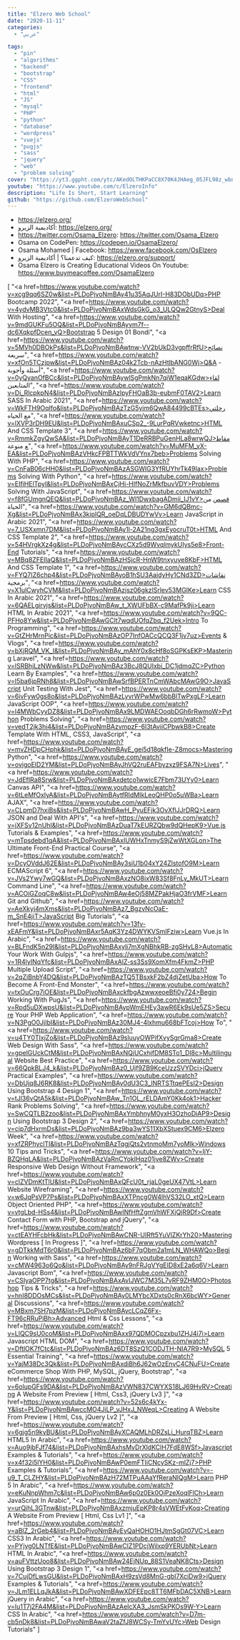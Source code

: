 ```yaml
---
title: "Elzero Web School"
date: "2020-11-11"
categories:
  - "عربي"

tags:
  - "pin"
  - "algorithms"
  - "backend"
  - "bootstrap"
  - "CSS"
  - "frontend"
  - "html"
  - "JS"
  - "mysql"
  - "PHP"
  - "python"
  - "database"
  - "wordpress"
  - "vuejs"
  - "pugjs"
  - "sass"
  - "jquery"
  - "web"
  - "problem solving"
cover: "https://yt3.ggpht.com/ytc/AKedOLTHKPaCC8X70K4JHAeg_05JFL98z_wbnAPzWrgKIg=s176-c-k-c0x00ffffff-no-rj-mo"
youtube: "https://www.youtube.com/c/ElzeroInfo"
description: "Life Is Short, Start Learning"
github: "https://github.com/ElzeroWebSchool"
---
```


- https://elzero.org/
- أكاديمية الزيرو: https://elzero.org/
- https://twitter.com/Osama_Elzero: https://twitter.com/Osama_Elzero
- Osama on CodePen: https://codepen.io/OsamaElzero/
- Osama Mohamed | Facebook: https://www.facebook.com/OsElzero
- كيف تدعمنا؟ | أكاديمية الزيرو: https://elzero.org/support/
- Osama Elzero is Creating Educational Videos On Youtube: https://www.buymeacoffee.com/OsamaElzero


[
    "<a href=https://www.youtube.com/watch?v=xcg9qq6SZ0w&list=PLDoPjvoNmBAy41u35AqJUrI-H83DObUDq>PHP Bootcamp 2022</a>",
    "<a href=https://www.youtube.com/watch?v=4ydvMB3Vtc0&list=PLDoPjvoNmBAxWdsGkG_o3_ULQQw2GtnyS>Deal With Hosting</a>",
    "<a href=https://www.youtube.com/watch?v=9mdGUKFu5OQ&list=PLDoPjvoNmBAyvm7f--dc6XqkpfDcen_vQ>Bootstrap 5 Design 01 Bondi</a>",
    "<a href=https://www.youtube.com/watch?v=5MVh0DBOkPs&list=PLDoPjvoNmBAwtnw-VV2bUkD3vgpffrRfU>نصائح سريعة</a>",
    "<a href=https://www.youtube.com/watch?v=xfOn5TCzjpw&list=PLDoPjvoNmBAz04k2Tcb-nAzHtlbANG0Wj>Q&A - أسئلة وأجوبة</a>",
    "<a href=https://www.youtube.com/watch?v=0yQyanOfBCc&list=PLDoPjvoNmBAywlSgPmkNn7qiW1eqaKGdw>لقاء المتابعين</a>",
    "<a href=https://www.youtube.com/watch?v=Di_RlcpkpN4&list=PLDoPjvoNmBAzlpyFHOaB3b-eubmF0TAV2>Learn SASS In Arabic 2021</a>",
    "<a href=https://www.youtube.com/watch?v=WkFTH9OqIfo&list=PLDoPjvoNmBAzTzG5yim6QwA84499cBTEs>رحلتي مع الحياه</a>",
    "<a href=https://www.youtube.com/watch?v=lXVP3rDH9EU&list=PLDoPjvoNmBAxuCSp2_-9LurPqRVwketnc>HTML And CSS Template 3</a>",
    "<a href=https://www.youtube.com/watch?v=RmmkZgyQwSA&list=PLDoPjvoNmBAyT1DeRRBPuGenHLa8wrwQJ>مقاطع منوعة</a>",
    "<a href=https://www.youtube.com/watch?v=MuMFM_vX-EA&list=PLDoPjvoNmBAzVHkcFPBTTWkVdVYnx7beb>Problems Solving With PHP</a>",
    "<a href=https://www.youtube.com/watch?v=CnFaB06cHH0&list=PLDoPjvoNmBAzASGWlG3YfRUYhrTk49Iax>Problems Solving With Python</a>",
    "<a href=https://www.youtube.com/watch?v=EIfiHElTpyI&list=PLDoPjvoNmBAxCjHi-HIfNoZrMkfbuvVDY>Problems Solving With JavaScript</a>",
    "<a href=https://www.youtube.com/watch?v=f8fGUmgnQEQ&list=PLDoPjvoNmBAz_Wl1DwxbagADmii_IJ1vY>قصص من الحياة</a>",
    "<a href=https://www.youtube.com/watch?v=GM6dQBmc-Xg&list=PLDoPjvoNmBAx3kiplQR_oeDqLDBUDYwVv>Learn JavaScript in Arabic 2021</a>",
    "<a href=https://www.youtube.com/watch?v=7_USXxmn7DM&list=PLDoPjvoNmBAy1l-2A21ng3gxEyocruT0t>HTML And CSS Template 2</a>",
    "<a href=https://www.youtube.com/watch?v=54HVrgkXz4g&list=PLDoPjvoNmBAycCXz5d9WvqlmykUIys5e8>Front-End Tutorials</a>",
    "<a href=https://www.youtube.com/watch?v=MBq8ZFEIIaQ&list=PLDoPjvoNmBAzHSjcR-HnW9tnxyuye8KbF>HTML And CSS Template 1</a>",
    "<a href=https://www.youtube.com/watch?v=FYQ7IZ6chp4&list=PLDoPjvoNmBAyoB1hSU3AaidyHy1CNd3ZD>نقاشات برمجية</a>",
    "<a href=https://www.youtube.com/watch?v=X1ulCwyhCVM&list=PLDoPjvoNmBAzjsz06gkzlSrlev53MGIKe>Learn CSS In Arabic 2021</a>",
    "<a href=https://www.youtube.com/watch?v=6QAELgirvjs&list=PLDoPjvoNmBAw_t_XWUFbBX-c9MafPk9ji>Learn HTML In Arabic 2021</a>",
    "<a href=https://www.youtube.com/watch?v=9QC-PFHo8Yw&list=PLDoPjvoNmBAwGClt7wqdUOfqZbq_f2Uek>Intro To Programming</a>",
    "<a href=https://www.youtube.com/watch?v=GtZHrMrnPic&list=PLDoPjvoNmBAzOP7InfOACcQCQ3F1jv7uz>Events & Vlogs</a>",
    "<a href=https://www.youtube.com/watch?v=bXjRQM_VK_I&list=PLDoPjvoNmBAy_mAhY0x8cHf8oSGPKsEKP>Mastering Laravel</a>",
    "<a href=https://www.youtube.com/watch?v=lSRBhjLzNWw&list=PLDoPjvoNmBAz3BcJ8QUIxbi_DC1jdmqZC>Python Learn By Examples</a>",
    "<a href=https://www.youtube.com/watch?v=I5ba6jpRNh8&list=PLDoPjvoNmBAwSrfBPERTnCmWAbcMAwG9O>JavaScript Unit Testing With Jest</a>",
    "<a href=https://www.youtube.com/watch?v=6ivFyw0gs8o&list=PLDoPjvoNmBAzLyvrWPwMw6bbBlTwPxgLF>Learn JavaScript OOP</a>",
    "<a href=https://www.youtube.com/watch?v=l4MWbCyyDZ8&list=PLDoPjvoNmBAx9LMDWAEOoqbDGh6rRwmoW>Python Problems Solving</a>",
    "<a href=https://www.youtube.com/watch?v=vedT2jk3hi4&list=PLDoPjvoNmBAzvmpzF-6l3tAviiCPbwkB8>Create Template With HTML, CSS3, JavaScript</a>",
    "<a href=https://www.youtube.com/watch?v=mvZHDpCHphk&list=PLDoPjvoNmBAyE_gei5d18qkfIe-Z8mocs>Mastering Python</a>",
    "<a href=https://www.youtube.com/watch?v=ovigoElD2YM&list=PLDoPjvoNmBAyJhVQ2ruEAFbyzxz9FSA7N>Lives</a>",
    "<a href=https://www.youtube.com/watch?v=JdEfIRa8Srw&list=PLDoPjvoNmBAxdetco1wwicE7Fbm73UYy0>Learn Canvas API</a>",
    "<a href=https://www.youtube.com/watch?v=6tLeMfOxIyA&list=PLDoPjvoNmBAytfRIdMIkLeoQHP0o5uWBa>Learn AJAX</a>",
    "<a href=https://www.youtube.com/watch?v=CLpmD7hxiBs&list=PLDoPjvoNmBAwH_PyuEFjk3OvXflJJrDRQ>Learn JSON and Deal With API's</a>",
    "<a href=https://www.youtube.com/watch?v=jXFSv12nUhI&list=PLDoPjvoNmBAzDuaT7kEURZQbw9dQHepK9>Vue.js Tutorials & Examples</a>",
    "<a href=https://www.youtube.com/watch?v=mTpsdebd1qA&list=PLDoPjvoNmBAxIUWHxTnmyS9jZwWtXGLon>The Ultimate Front-End Practical Course</a>",
    "<a href=https://www.youtube.com/watch?v=DcyOVddJ62E&list=PLDoPjvoNmBAy3siU1b04xY24ZlstofO9M>Learn ECMAScript 6</a>",
    "<a href=https://www.youtube.com/watch?v=JVs2Ywy7wGQ&list=PLDoPjvoNmBAxzNO8ixW83Sf8FnLy_MkUT>Learn Command Line</a>",
    "<a href=https://www.youtube.com/watch?v=ACOiGZoqC8w&list=PLDoPjvoNmBAw4eOj58MZPakHjaO3frVMF>Learn Git and Github</a>",
    "<a href=https://www.youtube.com/watch?v=AeXkyj4mXms&list=PLDoPjvoNmBAz7_BgzvNcOaE-m_SnE4jiT>JavaScript Big Tutorials</a>",
    "<a href=https://www.youtube.com/watch?v=13fv-xEAFmY&list=PLDoPjvoNmBAxr5AqK3Yz4DWYKVSmIFziw>Learn Vue.js In Arabic</a>",
    "<a href=https://www.youtube.com/watch?v=BLFndK5n29I&list=PLDoPjvoNmBAxyli7mXgNBhkRB-zgSHvL8>Automatic Your Work With Gulpjs</a>",
    "<a href=https://www.youtube.com/watch?v=1R4lyINqYfc&list=PLDoPjvoNmBAxAlZ-ss3Ss9XomXfm4FkmZ>PHP Multiple Upload Script</a>",
    "<a href=https://www.youtube.com/watch?v=2qZiBnbY4DQ&list=PLDoPjvoNmBAzTQ5TBsxkF2bZ4djZetUba>How To Become A Front-End Monster</a>",
    "<a href=https://www.youtube.com/watch?v=txOuCrg7iOE&list=PLDoPjvoNmBAxckfbgAzwwxeoeBfi0y724>Begin Working With PugJs</a>",
    "<a href=https://www.youtube.com/watch?v=Rpd5uDXwpsU&list=PLDoPjvoNmBAypWmEHEy3awR6Ek9sUe5ZS>Secure Your PHP Web Application</a>",
    "<a href=https://www.youtube.com/watch?v=N3PgO0JjIbI&list=PLDoPjvoNmBAz30MJ4-4lxhmu668bFTcoj>How To</a>",
    "<a href=https://www.youtube.com/watch?v=u4TY0TIxjZo&list=PLDoPjvoNmBAz9sluuyOWPifXvySgrGma8>Create Web Design With Sass</a>",
    "<a href=https://www.youtube.com/watch?v=gpelGUckCtM&list=PLDoPjvoNmBAxNQiUCxhjfDM8STo1_Dl8c>Multilingual Website Best Practice</a>",
    "<a href=https://www.youtube.com/watch?v=66QpkBLJ4_k&list=PLDoPjvoNmBAz0_Ujf9ZB9KceUzzSVYDci>jQuery Practical Examples</a>",
    "<a href=https://www.youtube.com/watch?v=DbUjq8J6RK8&list=PLDoPjvoNmBAy0dU3C3_lNRTSTtqePEsI2>Design Using Bootstrap 4 Design 1</a>",
    "<a href=https://www.youtube.com/watch?v=tJl36vQtA5k&list=PLDoPjvoNmBAw_Tn1OL_rELDAmY0Kk4ok1>Hacker Rank Problems Solving</a>",
    "<a href=https://www.youtube.com/watch?v=SwCQTLB2zoo&list=PLDoPjvoNmBAxYmbhnyM0yxH3OzhoDiAP9>Design Using Bootstrap 3 Design 2</a>",
    "<a href=https://www.youtube.com/watch?v=cjp7dHxrmDs&list=PLDoPjvoNmBAz9ba3wYS11XbXStuex9CM6>Elzero Week</a>",
    "<a href=https://www.youtube.com/watch?v=xfZRPhyclTI&list=PLDoPjvoNmBAzTqgjQts2vtnmoMm7yoMlk>Windows 10 Tips and Tricks</a>",
    "<a href=https://www.youtube.com/watch?v=IjY-BZQHqLA&list=PLDoPjvoNmBAzVaRnCYoklHqz01jve8ZWv>Create Responsive Web Design Without Framework</a>",
    "<a href=https://www.youtube.com/watch?v=clZVDmKtTlU&list=PLDoPjvoNmBAxQFcU0t_rjaL0geUX47VtL>Learn Website Wireframing</a>",
    "<a href=https://www.youtube.com/watch?v=w6JqPsVP7Ps&list=PLDoPjvoNmBAxXTPncg0W4lhVS32LO_xtQ>Learn Object Oriented PHP</a>",
    "<a href=https://www.youtube.com/watch?v=vtgLbd-HSs4&list=PLDoPjvoNmBAwINfHftZgmVhWFXjQjR9Df>Create Contact Form with PHP, Bootstrap and jQuery</a>",
    "<a href=https://www.youtube.com/watch?v=ctEAYHFcbHk&list=PLDoPjvoNmBAwCNR-UIRft5YuVlZKrYh20>Mastering Wordpress [ In Progress ]</a>",
    "<a href=https://www.youtube.com/watch?v=gDTkkMdT6r0&list=PLDoPjvoNmBAz6bF7qObm2a1mLN_WHAWQo>Begin Working with Sass</a>",
    "<a href=https://www.youtube.com/watch?v=cMW4963o6Qo&list=PLDoPjvoNmBAy9nFRJgVYgEID8xE2a6q6V>Learn Javascript Bom</a>",
    "<a href=https://www.youtube.com/watch?v=CSIyaOPP7tg&list=PLDoPjvoNmBAxAvIJWC7M35L7vRF9ZHM0O>Photoshop Tips & Tricks</a>",
    "<a href=https://www.youtube.com/watch?v=hnI8DDOsMCs&list=PLDoPjvoNmBAy0LMYbcXDxts0cRnX6bcWY>General Discussions</a>",
    "<a href=https://www.youtube.com/watch?v=MBxm7SH7pzM&list=PLDoPjvoNmBAycLCqZ6Fx-FT96cRRuPiBh>Advanced Html & Css Lessons</a>",
    "<a href=https://www.youtube.com/watch?v=LlQC9sU0coM&list=PLDoPjvoNmBAxx97QDMOCpzxbu1ZHJ4i7i>Learn Javascript HTML DOM</a>",
    "<a href=https://www.youtube.com/watch?v=DftlOK7fCtc&list=PLDoPjvoNmBAz6DT8SzQ1CODJTH-NIA7R9>MySQL 5 Essential Training</a>",
    "<a href=https://www.youtube.com/watch?v=YajM38Dc3Qk&list=PLDoPjvoNmBAxdiBh6J62wOzEnvC4CNuFU>Create eCommerce Shop With PHP, MySQL, jQuery, Bootstrap</a>",
    "<a href=https://www.youtube.com/watch?v=6olupGFs9DA&list=PLDoPjvoNmBAzVWN837CWYXS18LJ69HvRV>Creating A Website From Preview [ Html, Css3, jQuery Lv3 ]</a>",
    "<a href=https://www.youtube.com/watch?v=52s6c4kYx-Y&list=PLDoPjvoNmBAwccMO4JiLP_vJHxJ_NWeqL>Creating A Website From Preview [ Html, Css, jQuery Lv2 ]</a>",
    "<a href=https://www.youtube.com/watch?v=6gjg5n9kyBU&list=PLDoPjvoNmBAyXCAQMLhDRZsLi_HurqTBZ>Learn HTML5 In Arabic</a>",
    "<a href=https://www.youtube.com/watch?v=Auo9jbFJf74&list=PLDoPjvoNmBAxhsMvDrXldKClH7FdE8WSf>Javascript Examples & Tutorials</a>",
    "<a href=https://www.youtube.com/watch?v=x4f32i5lYH0&list=PLDoPjvoNmBAwP0emFTIiCNcySKz-mlZj7>PHP Examples & Tutorials</a>",
    "<a href=https://www.youtube.com/watch?v=-u9_T_CLZHY&list=PLDoPjvoNmBAzH72MTPuAAaYfReraNlQgM>Learn PHP 5 In Arabic</a>",
    "<a href=https://www.youtube.com/watch?v=eKuNnpWhm7c&list=PLDoPjvoNmBAw6p0z0Ek0OjPzeXoqlFlCh>Learn JavaScript In Arabic</a>",
    "<a href=https://www.youtube.com/watch?v=urQihL3GTnw&list=PLDoPjvoNmBAxzmjuEpKP8r4sVWEtFvKoq>Creating A Website From Preview [ Html, Css Lv1 ]</a>",
    "<a href=https://www.youtube.com/watch?v=aBlZ_2rGeb4&list=PLDoPjvoNmBAyEyQaHOHO1HJtmSgGt07VC>Learn CSS3 In Arabic</a>",
    "<a href=https://www.youtube.com/watch?v=PYjyg0LNTfE&list=PLDoPjvoNmBAwClZ1PDcjWilxp9YERUbNt>Learn HTML In Arabic</a>",
    "<a href=https://www.youtube.com/watch?v=auFVttzUoo8&list=PLDoPjvoNmBAw24EjNUp_88S1VeaNK8Cts>Design Using Bootstrap 3 Design 1</a>",
    "<a href=https://www.youtube.com/watch?v=7CujDfLwsGU&list=PLDoPjvoNmBAxH9zsVd8MnG-gbl7XciDw9>jQuery Examples & Tutorials</a>",
    "<a href=https://www.youtube.com/watch?v=JLm1ELLqJkA&list=PLDoPjvoNmBAwXDFEEpc8TT6MFbDAC5XNB>Learn jQuery in Arabic</a>",
    "<a href=https://www.youtube.com/watch?v=Iu1T7j2FA4M&list=PLDoPjvoNmBAzAeIcXA3_JsmSkPKOs9W-Y>Learn CSS In Arabic</a>",
    "<a href=https://www.youtube.com/watch?v=D7m-cb5nDk8&list=PLDoPjvoNmBAwaV2taZfJ8WCSy-TmYvUYc>Web Design Tutorials</a>"
]